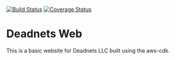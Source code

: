 [![Build Status](https://travis-ci.com/mattsuid/deadnets.svg?branch=main)](https://travis-ci.com/mattsuid/deadnets)
[![Coverage Status](https://coveralls.io/repos/github/mattsuid/deadnets/badge.svg?branch=main)](https://coveralls.io/github/mattsuid/deadnets?branch=main)
# Deadnets Web

This is a basic website for Deadnets LLC built using the aws-cdk.

